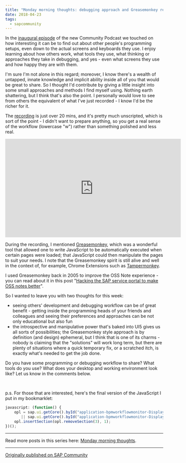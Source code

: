 ```yaml
---
title: "Monday morning thoughts: debugging approach and Greasemonkey revival"
date: 2018-04-23
tags:
  - sapcommunity
---
```


In the [inaugural
episode](https://blogs.sap.com/2018/04/11/announcing-the-unofficial-and-unnamed-sap-community-podcast/)
of the new Community Podcast we touched on how
interesting it can be to find out about other people's programming
setups, even down to the actual screens and keyboards they use. I enjoy
learning about how others work, what tools they use, what thinking or
approaches they take in debugging, and yes - even what screens they use
and how happy they are with them.

I'm sure I'm not alone in this regard; moreover, I know there's a
wealth of untapped, innate knowledge and implicit ability inside all of
you that would be great to share. So I thought I'd contribute by giving
a little insight into some small approaches and methods I find myself
using. Nothing earth shattering, but I think that's also the point. I
personally would love to see from others the equivalent of what I've
just recorded - I know I'd be the richer for it.

The [recording](https://www.youtube.com/watch?v=Sf21TlN17Mg)
is just over 20 mins, and it's pretty much unscripted,
which is sort of the point - I didn't want to prepare anything, so you
get a real sense of the workflow (lowercase "w") rather than something
polished and less real.

<iframe width="560" height="315" src="https://www.youtube.com/embed/Sf21TlN17Mg?si=OA6VHKtaazpsrq2W" title="YouTube video player" frameborder="0" allow="accelerometer; autoplay; clipboard-write; encrypted-media; gyroscope; picture-in-picture; web-share" referrerpolicy="strict-origin-when-cross-origin" allowfullscreen></iframe>

During the recording, I mentioned
[Greasemonkey](https://en.wikipedia.org/wiki/Greasemonkey), which was a
wonderful tool that allowed one to write JavaScript to be automatically
executed when certain pages were loaded; that JavaScript could then
manipulate the pages to suit your needs. I note that the Greasemonkey
spirit is still alive and well in the context of, for example, Chrome
Extensions such as
[Tampermonkey](https://chrome.google.com/webstore/detail/tampermonkey/dhdgffkkebhmkfjojejmpbldmpobfkfo?hl=en).

I used Greasemonkey back in 2005 to improve the OSS Note experience -
you can read about it in this post "[Hacking the SAP service portal to
make OSS notes
better](/blog/posts/2005/05/20/hacking-the-sap-service-portal-to-make-oss-notes-better/)".

So I wanted to leave you with two thoughts for this week:

-   seeing others' development and debugging workflow can be of great
    benefit - getting inside the programming heads of your friends and
    colleagues and seeing their preferences and approaches can be not
    only educational but also fun
-   the introspective and manipulative power that's baked into UI5
    gives us all sorts of possibilities; the Greasemonkey style approach
    is by definition (and design) ephemeral, but I think that is one of
    its charms - nobody is claiming that the "solutions" will work
    long term, but there are plenty of situations where a quick
    temporary fix, or a scratched itch, is exactly what's needed to get
    the job done.


Do you have some programming or debugging workflow to share? What tools
do you use? What does your desktop and working environment look like?
Let us know in the comments below.

 

p.s. For those that are interested, here's the final version of the
JavaScript I put in my bookmarklet:

```javascript
javascript: (function() {
    opl = sap.ui.getCore().byId("application-bpmworkflowmonitor-DisplayInstances-component---InstancesDetailView--ObjectPageLayout")
       || sap.ui.getCore().byId("application-bpmworkflowmonitor-DisplayDefinitions-component---InstancesDetailView--ObjectPageLayout");
    opl.insertSection(opl.removeSection(3), 1);
})();
```

---

Read more posts in this series here: [Monday morning
thoughts](/tags/mondaymorningthoughts/).

---

[Originally published on SAP Community](https://community.sap.com/t5/technology-blogs-by-sap/monday-morning-thoughts-debugging-approach-and-greasemonkey-revival/ba-p/13384813)

